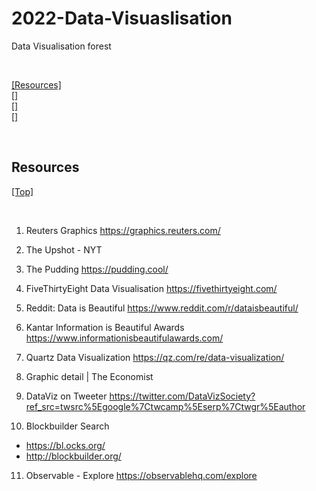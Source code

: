 # 2022-Data-Visuaslisation
Data Visualisation forest


<br>

[[Resources]](#Resources)  
[[]](#)  
[[]](#)  
[[]](#)  

<br>


## <span id='Resources'>Resources </span>

[[Top]](#top)

<br>

1. Reuters Graphics https://graphics.reuters.com/
2. The Upshot - NYT
3. The Pudding https://pudding.cool/
4. FiveThirtyEight Data Visualisation https://fivethirtyeight.com/

5. Reddit: Data is Beautiful https://www.reddit.com/r/dataisbeautiful/
6. Kantar Information is Beautiful Awards https://www.informationisbeautifulawards.com/
7. Quartz Data Visualization https://qz.com/re/data-visualization/
8. Graphic detail | The Economist
9. DataViz on Tweeter https://twitter.com/DataVizSociety?ref_src=twsrc%5Egoogle%7Ctwcamp%5Eserp%7Ctwgr%5Eauthor

10. Blockbuilder Search 
  - https://bl.ocks.org/
  - http://blockbuilder.org/

11. Observable - Explore https://observablehq.com/explore